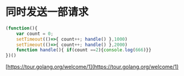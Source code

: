 # 同时发送一部请求

```js
(function(){
    var count = 0;
    setTimeout(()=>{ count++; handle() },1000)
    setTimeout(()=>{ count++; handle() },2000)
    function handle(){ if(count ==2){console.log(666)}}
})()
```

[https://tour.golang.org/welcome/1](https://tour.golang.org/welcome/1)


<comment-comment/> 
